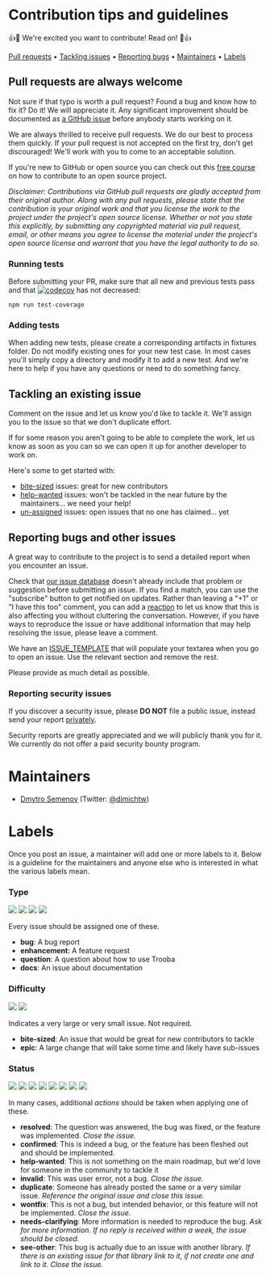 # Contribution tips and guidelines

:+1::tada: We're excited you want to contribute! Read on! :tada::+1:

[Pull requests](#pull-requests-are-always-welcome) &bull;
[Tackling issues](#tackling-an-existing-issue) &bull;
[Reporting bugs](#reporting-bugs-and-other-issues) &bull;
[Maintainers](#maintainers) &bull;
[Labels](#labels)

## Pull requests are always welcome

Not sure if that typo is worth a pull request? Found a bug and know how to fix it? Do it! We will appreciate it. Any significant improvement should be documented as [a GitHub issue](https://github.com/trooba/trooba-grpc-transport/issues) before anybody starts working on it.

We are always thrilled to receive pull requests. We do our best to process them quickly. If your pull request is not accepted on the first try, don't get discouraged! We'll work with you to come to an acceptable solution.

If you're new to GitHub or open source you can check out this [free course](https://egghead.io/courses/how-to-contribute-to-an-open-source-project-on-github) on how to contribute to an open source project.

_Disclaimer: Contributions via GitHub pull requests are gladly accepted from their original author. Along with any pull requests, please state that the contribution is your original work and that you license the work to the project under the project's open source license. Whether or not you state this explicitly, by submitting any copyrighted material via pull request, email, or other means you agree to license the material under the project's open source license and warrant that you have the legal authority to do so._

### Running tests

Before submitting your PR, make sure that all new and previous tests pass and that [![codecov](https://codecov.io/gh/trooba/trooba-grpc-transport/branch/master/graph/badge.svg)](https://codecov.io/gh/trooba/trooba-grpc-transport) has not decreased:
```
npm run test-coverage
```

### Adding tests

When adding new tests, please create a corresponding artifacts in fixtures folder.
Do not modify existing ones for your new test case.
In most cases you'll simply copy a directory and modify it to add a new test.  And we're here to help if you have any questions or need to do something fancy.

## Tackling an existing issue

Comment on the issue and let us know you'd like to tackle it. We'll assign you to the issue so that we don't duplicate effort.  

If for some reason you aren't going to be able to complete the work, let us know as soon as you can so we can open it up for another developer to work on.

Here's some to get started with:

- [bite-sized](https://github.com/trooba/trooba-grpc-transport/issues?utf8=%E2%9C%93&q=is%3Aissue%20is%3Aopen%20label%3Adifficulty%3Abite-sized%20no%3Aassignee) issues: great for new contributors
- [help-wanted](https://github.com/trooba/trooba-grpc-transport/issues?utf8=%E2%9C%93&q=is%3Aissue%20is%3Aopen%20label%3Astatus%3Ahelp-wanted%20no%3Aassignee) issues: won't be tackled in the near future by the maintainers... we need your help!
- [un-assigned](https://github.com/trooba/trooba-grpc-transport/issues?utf8=%E2%9C%93&q=is%3Aissue%20is%3Aopen%20no%3Aassignee%20) issues: open issues that no one has claimed... yet

## Reporting bugs and other issues

A great way to contribute to the project is to send a detailed report when you encounter an issue.

Check that [our issue database](https://github.com/trooba/trooba-grpc-transport/issues) doesn't already include that problem or suggestion before submitting an issue. If you find a match, you can use the "subscribe" button to get notified on updates. Rather than leaving a "+1" or "I have this too" comment, you can add a  [reaction](https://github.com/blog/2119-add-reactions-to-pull-requests-issues-and-comments)  to let us know that this is also affecting you without cluttering the conversation. However, if you have ways to reproduce the issue or have additional information that may help resolving the issue, please leave a comment.

We have an [ISSUE_TEMPLATE](ISSUE_TEMPLATE.md) that will populate your textarea  when you go to open an issue.  Use the relevant section and remove the rest.

Please provide as much detail as possible.

### Reporting security issues

If you discover a security issue, please **DO NOT** file a public issue, instead send your report [privately](https://gitter.im/dimichgh).

Security reports are greatly appreciated and we will publicly thank you for it. We currently do not offer a paid security bounty program.

# Maintainers

* [Dmytro Semenov](https://github.com/dimichgh) (Twitter: [@dimichtw](http://twitter.com/dimichtw))

# Labels

Once you post an issue, a maintainer will add one or more labels to it. Below is a guideline for the maintainers and anyone else who is interested in what the various labels mean.

### Type
![](https://img.shields.io/badge/type-bug-dd0000.svg)
![](https://img.shields.io/badge/type-enhancement-0099dd.svg)
![](https://img.shields.io/badge/type-question-99cc00.svg)
![](https://img.shields.io/badge/type-docs-999999.svg)

Every issue should be assigned one of these.

- **bug**: A bug report
- **enhancement**: A feature request
- **question**: A question about how to use Trooba
- **docs**: An issue about documentation

### Difficulty
![](https://img.shields.io/badge/difficulty-bite%20sized-aabbcc.svg)
![](https://img.shields.io/badge/difficulty-epic-cc4400.svg)

Indicates a very large or very small issue.  Not required.

- **bite-sized**: An issue that would be great for new contributors to tackle
- **epic**: A large change that will take some time and likely have sub-issues

### Status
![](https://img.shields.io/badge/status-resolved-99cc99.svg)
![](https://img.shields.io/badge/status-confirmed-5599cc.svg)
![](https://img.shields.io/badge/status-help%20wanted-33cc88.svg)
![](https://img.shields.io/badge/status-invalid-997744.svg)
![](https://img.shields.io/badge/status-duplicate-cc99cc.svg)
![](https://img.shields.io/badge/status-wontfix-bb6666.svg)
![](https://img.shields.io/badge/status-needs%20clarifying-dd9944.svg)
![](https://img.shields.io/badge/status-see%20other-456263.svg)

In many cases, additional *actions* should be taken when applying one of these.

- **resolved**: The question was answered, the bug was fixed, or the feature was implemented. *Close the issue.*
- **confirmed**: This is indeed a bug, or the feature has been fleshed out and should be implemented.  
- **help-wanted**: This is not something on the main roadmap, but we'd love for someone in the community to tackle it
- **invalid**: This was user error, not a bug. *Close the issue.*
- **duplicate**: Someone has already posted the same or a very similar issue.  *Reference the original issue and close this issue.*
- **wontfix**: This is not a bug, but intended behavior, or this feature will not be implemented.  *Close the issue.*
- **needs-clarifying**: More information is needed to reproduce the bug. *Ask for more information.  If no reply is received within a week, the issue should be closed.*
- **see-other**: This bug is actually due to an issue with another library. *If there is an existing issue for that library link to it, if not create one and link to it.  Close the issue.*
